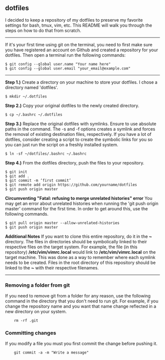 
## dotfiles

I decided to keep a repository of my dotfiles to preserve my favorite settings for bash, tmux, vim, etc. This README will walk you through the steps on how to do that from scratch.

---
If it's your first time using git on the terminal, you need to first make sure you have registered an account
on Github and created a repository for your dotfiles. Then open a terminal run the following commands:

    $ git config --global user.name "Your name here"
    $ git config --global user.email "your_email@example.com"

---

**Step 1.)** Create a directory on your machine to store your dotfiles. I chose a directory named 'dotfiles'.

    $ mkdir ~/.dotfiles

**Step 2.)** Copy your original dotfiles to the newly created directory.

    $ cp ~/.bashrc ~/.dotfiles

**Step 3.)** Replace the original dotfiles with symlinks. Ensure to use absolute paths in the command.
The -s and -f options creates a symlink and forces the removal of existing destination files, respectively.
If you have a lot of dotfiles, consider creating a script to create the symbolic links for you so you can just
run the script on a freshly installed system.

    $ ln -sf ~/dotfiles/.bashrc ~/.bashrc

**Step 4.)** From the dotfiles directory, push the files to your repository.

    $ git init
    $ git add .
    $ git commit -m ‘first commit’
    $ git remote add origin https://github.com/yourname/dotfiles
    $ git push origin master

**Circumventing "Fatal: refusing to merge unrelated histories" error**
You may get an error about unrelated histories when running the 'git push origin master' command for the 
first time. In order to get around this, use the following commands.

    $ git pull origin master --allow-unrelated-histories
    $ git push origin master

**Additional Notes**
If you want to clone this entire repository, do it in the **~** directory. The files in directories should be symbolically linked to their respective files on the target system. For example, the file (in this repository) **/etc/vim/vimrc.local** would link to **/etc/vim/vimrc.local** on the target machine. This was done as a way to remember where each symlink needs to be created. Files in the root directory of this repository should be linked to the **~** with their respective filenames.



---
### Removing a folder from git
If you need to remove git from a folder for any reason, use the following command in the directory that you don't need to run git. For example, if you change the repository name and you want that name change reflected in a new directory on your system.

		rm -rf .git

### Committing changes
If you modify a file you must you first commit the change before pushing it.
		
		git commit -a -m "Write a message"
